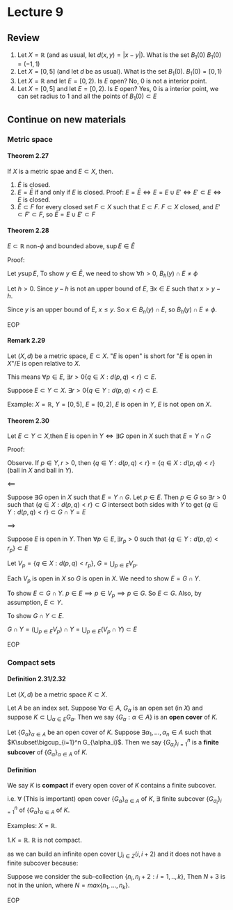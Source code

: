# Lecture 9

## Review

1. Let $X=\mathbb{R}$ (and as usual, let $d(x,y)=|x-y|$). What is the set $B_1(0)$
    $B_1(0)=(-1,1)$
2. Let $X=[0,5]$ (and let $d$ be as usual). What is the set $B_1(0)$.
    $B_1(0)=[0,1)$
3. Let $X=\mathbb{R}$ and let $E=[0,2)$. Is $E$ open?
    No, $0$ is not a interior point.
4. Let $X=[0,5]$ and let $E=[0,2)$. Is $E$ open?
    Yes, $0$ is a interior point, we can set radius to $1$ and all the points of $B_1(0)\subset E$

## Continue on new materials

### Metric space

#### Theorem 2.27

If $X$ is a metric spae and $E\subset X$, then.

1. $\bar{E}$ is closed.
2. $E=\bar{E}$ if and only if $E$ is closed.
    Proof: $E=\bar{E}\iff E=E\cup E'\iff E'\subset E\iff E$ is closed.
3. $\bar{E}\subset F$ for every closed set $F\subset X$ such that $E\subset F$.
    $F\subset X$ closed, and $E'\subset F'\subset F$, so $\bar{E}=E\cup E'\subset F$

#### Theorem 2.28

$E\subset \mathbb{R}$ non-$\phi$ and bounded above, $\sup E\in \bar{E}$

Proof:  

Let $y\sup E$, To show $y\in \bar{E}$, we need to show $\forall h>0$, $B_h(y)\cap E\neq \phi$

Let $h>0$. Since $y-h$ is not an upper bound of $E$, $\exists x\in E$ such that $x>y-h$.

Since $y$ is an upper bound of $E$, $x\leq y$. So $x\in B_n(y)\cap E$, so $B_h(y)\cap E\neq \phi$.

EOP

#### Remark 2.29

Let $(X,d)$ be a metric space, $E\subset X$. "$E$ is open" is short for "$E$ is open in $X$"/$E$ is open relative to $X$.

This means $\forall p\in E$, $\exists r>0\{q\in X:d(p,q)<r\}\subset E$.

Suppose $E\subset Y\subset X$. $\exists r>0\{q\in Y:d(p,q)<r\}\subset E$.

Example: $X=\mathbb{R}$, $Y=[0,5]$, $E=[0,2)$, $E$ is open in $Y$, $E$ is not open on $X$.

#### Theorem 2.30

Let $E\subset Y\subset X$,then $E$ is open in $Y\iff \exists G$ open in $X$ such that $E=Y\cap G$

Proof:

Observe. If $p\in Y, r>0$, then $\{q\in Y:d(p,q)<r\}=\{q\in X:d(p,q)<r\}$ (ball in $X$ and ball in $Y$).

$\impliedby$

Suppose $\exists G$ open in $X$ such that $E=Y\cap G$. Let $p\in E$. Then $p\in G$ so $\exists r>0$ such that $\{q\in X:d(p,q)<r\}\subset G$ intersect both sides with $Y$ to get $\{q\in Y:d(p,q)<r\}\subset G\cap Y=E$

$\implies$ 

Suppose $E$ is open in $Y$. Then $\forall p\in E,\exists r_p>0$ such that $\{q\in Y:d(p,q)<r_p\}\subset E$

Let $V_p=\{q\in X:d(p,q)<r_p\}$, $G=\bigcup_{p\in E}V_p$.

Each $V_p$ is open in $X$ so $G$ is open in $X$. We need to show $E=G\cap Y$.

To show $E\subset G\cap Y$. $p\in E\implies p\in V_p\implies p\in G$. So $E\subset G$. Also, by assumption, $E\subset Y$.

To show $G\cap Y\subset E$.

$G\cap Y=\left(\bigcup_{p\in E}V_p\right)\cap Y=\bigcup_{p\in E}(V_p\cap Y)\subset E$

EOP

### Compact sets

#### Definition 2.31/2.32

Let $(X,d)$ be a metric space $K\subset X$.

Let $A$ be an index set. Suppose $\forall \alpha\in A$, $G_\alpha$ is an open set (in $X$) and suppose $K\subset \bigcup_{\alpha\in E}G_\alpha$. Then we say $\{G_\alpha:\alpha\in A\}$ is an **open cover** of $K$.

Let $\{G_\alpha\}_{\alpha \in A}$ be an open cover of $K$. Suppose $\exists \alpha_1,...,\alpha_n\in A$ such that $K\subset\bigcup_{i=1}^n G_{\alpha_i}$. Then we say $\{G_{\alpha_i}\}_{i=1}^n$ is a **finite subcover** of $\{G_\alpha\}_{\alpha\in A}$ of $K$.

#### Definition

We say $K$ is **compact** if every open cover of $K$ contains a finite subcover.

i.e. $\forall$ (This is important) open cover $\{G_\alpha\}_{\alpha\in A}$ of $K$, $\exists$ finite subcover $\{G_{\alpha_i}\}_{i=1}^n$ of $\{G_\alpha\}_{\alpha\in A}$ of $K$.

Examples: $X=\mathbb{R}$.

1.$K=\mathbb{R}$. $\mathbb{R}$ is not compact.

as we can build an infinite open cover $\bigcup_{i\in Z} (i,i+2)$ and it does not have a finite subcover because:

Suppose we consider the sub-collection $\{n_i,n_i+2:i=1,..,k\}$, Then $N+3$ is not in the union, where $N=max\{n_1,...,n_k\}$.

EOP
